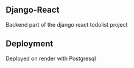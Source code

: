 ## Django-React

Backend part of the django react todolist project

## Deployment

Deployed on render with Postgresql
